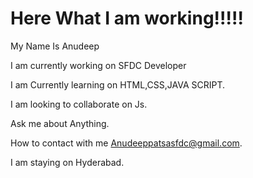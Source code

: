 # Here What I am working!!!!! 

My Name Is Anudeep

I am currently working on SFDC Developer <P>
I am Currently learning on  HTML,CSS,JAVA SCRIPT.<p>
I am looking to collaborate on Js. <p>
Ask me about Anything. <p>
How to contact with me Anudeeppatsasfdc@gmail.com.<p>

  
  
I am staying on Hyderabad.

